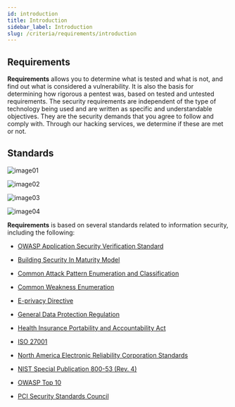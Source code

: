 ```yaml
---
id: introduction
title: Introduction
sidebar_label: Introduction
slug: /criteria/requirements/introduction
---
```


## Requirements

**Requirements** allows you to determine
what is tested and what is not,
and find out what is considered a vulnerability.
It is also the basis for determining
how rigorous a pentest was,
based on tested and untested requirements.
The security requirements
are independent of the type of technology being used
and are written as specific
and understandable objectives.
They are the security demands
that you agree to follow and comply with.
Through our hacking services,
we determine if these are met or not.

## Standards

![image01](https://res.cloudinary.com/fluid-attacks/image/upload/v1622212525/docs/criteria/requirements/logos01_etmahd.webp)

![image02](https://res.cloudinary.com/fluid-attacks/image/upload/v1622212525/docs/criteria/requirements/logos02_yveq4c.webp)

![image03](https://res.cloudinary.com/fluid-attacks/image/upload/v1622212525/docs/criteria/requirements/logos03_qdn2ln.webp)

![image04](https://res.cloudinary.com/fluid-attacks/image/upload/v1622212525/docs/criteria/requirements/logos04_hwwnh0.webp)

**Requirements** is based on several standards
related to information security, including the following:

- [OWASP Application Security Verification Standard](https://www.owasp.org/index.php/Category:OWASP_Application_Security_Verification_Standard_Project)

- [Building Security In Maturity Model](https://www.bsimm.com/download.html)

- [Common Attack Pattern Enumeration and Classification](https://capec.mitre.org/index.html)

- [Common Weakness Enumeration](https://cwe.mitre.org/)

- [E-privacy Directive](https://edps.europa.eu/data-protection/our-work/subjects/eprivacy-directive_en)

- [General Data Protection Regulation](https://gdpr-info.eu/)

- [Health Insurance Portability and Accountability Act](https://www.hhs.gov/hipaa/for-professionals/security/laws-regulations/index.html)

- [ISO 27001](https://www.iso.org/isoiec-27001-information-security.html)

- [North America Electronic Reliability Corporation Standards](https://www.nerc.com/pa/Stand/Pages/Default.aspx)

- [NIST Special Publication 800-53 (Rev. 4)](https://nvd.nist.gov/800-53/Rev4)

- [OWASP Top 10](https://owasp.org/www-project-top-ten/)

- [PCI Security Standards Council](https://www.pcisecuritystandards.org/)
